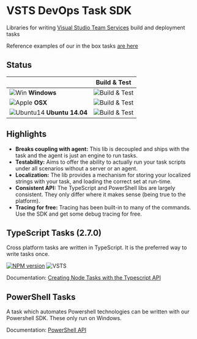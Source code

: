 
# VSTS DevOps Task SDK

Libraries for writing [Visual Studio Team Services](https://www.visualstudio.com/en-us/products/visual-studio-team-services-vs.aspx) build and deployment tasks

Reference examples of our in the box tasks [are here](https://github.com/Microsoft/vsts-tasks)

## Status
|   | Build & Test |
|---|:-----:|
|![Win](res/win_med.png) **Windows**|![Build & Test](https://mseng.visualstudio.com/DefaultCollection/_apis/public/build/definitions/b924d696-3eae-4116-8443-9a18392d8544/2553/badge?branch=master)| 
|![Apple](res/apple_med.png) **OSX**|![Build & Test](https://mseng.visualstudio.com/_apis/public/build/definitions/b924d696-3eae-4116-8443-9a18392d8544/5471/badge?branch=master)|
|![Ubuntu14](res/ubuntu_med.png) **Ubuntu 14.04**|![Build & Test](https://mseng.visualstudio.com/_apis/public/build/definitions/b924d696-3eae-4116-8443-9a18392d8544/4123/badge?branch=master)|

## Highlights

 * __Breaks coupling with agent:__  This lib is decoupled and ships with the task and the agent is just an engine to run tasks.
 * __Testability:__ Aims to offer the ability to actually run your task scripts under all scenarios without a server or an agent.
 * __Localization:__ The lib provides a mechanism for storing your localized strings with your task, and loading the correct set at run-time.
 * __Consistent API:__ The TypeScript and PowerShell libs are largely consistent. They only differ where it makes sense (being true to the platform).
 * __Tracing for free:__ Tracing has been built-in to many of the commands. Use the SDK and get some debug tracing for free.

## TypeScript Tasks (2.7.0)

Cross platform tasks are written in TypeScript.  It is the preferred way to write tasks once.

[![NPM version][npm-lib-image]][npm-lib-url] ![VSTS](https://mseng.visualstudio.com/DefaultCollection/_apis/public/build/definitions/b924d696-3eae-4116-8443-9a18392d8544/2553/badge)

Documentation: [Creating Node Tasks with the Typescript API](node/README.md)

## PowerShell Tasks

A task which automates Powershell technologies can be written with our Powershell SDK.  These only run on Windows.

Documentation: [PowerShell API](powershell/Docs/README.md)


[npm-lib-image]: https://img.shields.io/npm/v/vsts-task-lib.svg?style=flat
[npm-lib-url]: https://www.npmjs.com/package/vsts-task-lib
[npm-sdk-image]: https://img.shields.io/npm/v/vsts-task-sdk.svg?style=flat
[npm-sdk-url]: https://www.npmjs.com/package/vsts-task-sdk
